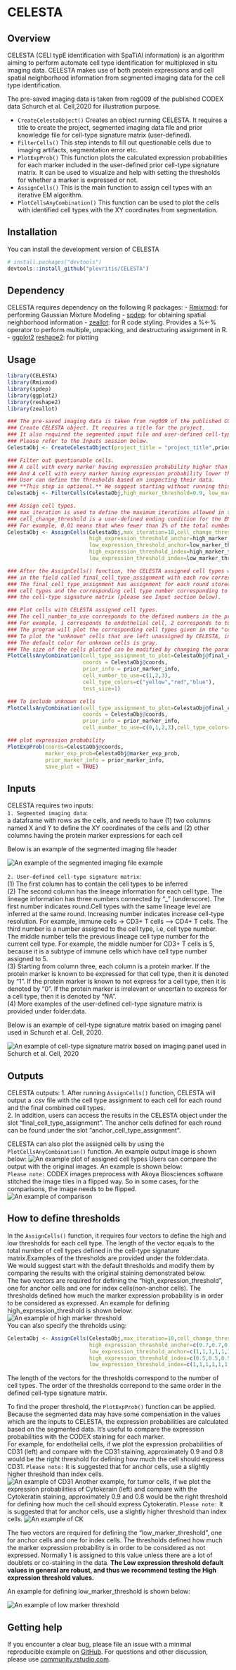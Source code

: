 
<!-- README.md is generated from README.Rmd. Please edit that file -->

# CELESTA

<!-- badges: start -->
<!-- badges: end -->

## Overview

CELESTA (CELl typE identification with SpaTiAl information) is an
algorithm aiming to perform automate cell type identification for
multiplexed in situ imaging data. CELESTA makes use of both protein
expressions and cell spatial neighborhood information from segmented
imaging data for the cell type identification.

The pre-saved imaging data is taken from reg009 of the published CODEX
data Schurch et al. Cell,2020 for illustration purpose.

-   `CreateCelestaObject()` Creates an object running CELESTA. It
    requires a title to create the project, segmented imaging data file
    and prior knowledge file for cell-type signature matrix
    (user-defined).
-   `FilterCells()` This step intends to fill out questionable cells due
    to imaging artifacts, segmentation error etc.
-   `PlotExpProb()` This function plots the calculated expression
    probabilities for each marker included in the user-defined prior
    cell-type signature matrix. It can be used to visualize and help
    with setting the thresholds for whether a marker is expressed or
    not.
-   `AssignCells()` This is the main function to assign cell types with
    an iterative EM algorithm.
-   `PlotCellsAnyCombination()` This function can be used to plot the
    cells with identified cell types with the XY coordinates from
    segmentation.

## Installation

You can install the development version of CELESTA

``` r
# install.packages("devtools")
devtools::install_github("plevritis/CELESTA")
```

## Dependency

CELESTA requires dependency on the following R packages: -
[Rmixmod](https://cran.r-project.org/web/packages/Rmixmod/index.html):
for performing Gaussian Mixture Modeling -
[spdep](https://cran.r-project.org/web/packages/spdep/index.html): for
obtaining spatial neighborhood information -
[zeallot](https://cran.r-project.org/web/packages/zeallot/index.html):
for R code styling. Provides a %&lt;-% operator to perform multiple,
unpacking, and destructuring assignment in R. -
[ggplot2](https://cran.r-project.org/web/packages/ggplot2/index.html)
[reshape2](https://cran.r-project.org/web/packages/reshape2/index.html):
for plotting

## Usage

``` r
library(CELESTA)
library(Rmixmod)
library(spdep)
library(ggplot2)
library(reshape2)
library(zeallot)

### The pre-saved imaging data is taken from reg009 of the published CODEX data Schurch et al. Cell,2020
### Create CELESTA object. It requires a title for the project. 
### It also required the segmented input file and user-defined cell-type signature matrix.
### Please refer to the Inputs session below.
CelestaObj <- CreateCelestaObject(project_title = "project_title",prior_marker_info,imaging_data)

### Filter out questionable cells. 
### A cell with every marker having expression probability higher than 0.9 are filtered out. 
### And A cell with every marker having expression probability lower than 0.4 are filtered out. 
### User can define the thresholds based on inspecting their data. 
### **This step is optional.** We suggest starting without running this step to see whether there are many doublets/triplets.
CelestaObj <- FilterCells(CelestaObj,high_marker_threshold=0.9, low_marker_threshold=0.4)

### Assign cell types. 
### max_iteration is used to define the maximum iterations allowed in the EM algorithm per round. 
### cell_change_threshold is a user-defined ending condition for the EM algorithm. 
### For example, 0.01 means that when fewer than 1% of the total number of cells do not change identity, the algorithm will stop.
CelestaObj <- AssignCells(CelestaObj,max_iteration=10,cell_change_threshold=0.01,
                          high_expression_threshold_anchor=high_marker_threshold_anchor,
                          low_expression_threshold_anchor=low_marker_threshold_anchor,
                          high_expression_threshold_index=high_marker_threshold_iteration,
                          low_expression_threshold_index=low_marker_threshold_iteration)

### After the AssignCells() function, the CELESTA assigned cell types will be stored in the CelestaObj
### in the field called final_cell_type_assignment with each row corresponding to a cell. 
### The final_cell_type_assignment has assignment for each round stored in each column, the final 
### cell types and the corresponding cell type number corresponding to the cell type specified in 
### the cell-type signature matrix (please see Input section below).

### Plot cells with CELESTA assigned cell types.
### The cell_number_to_use corresponds to the defined numbers in the prior cell-type signature matrix.
### For example, 1 corresponds to endothelial cell, 2 corresponds to tumor cell.
### The program will plot the corresponding cell types given in the "cell_number_to_use" parameter.
### To plot the "unknown" cells that are left unassigned by CELESTA, include 0 in the list.
### The default color for unknown cells is gray.
### The size of the cells plotted can be modified by changing the parameter test_size.
PlotCellsAnyCombination(cell_type_assignment_to_plot=CelestaObj@final_cell_type_assignment[,(CelestaObj@total_rounds+1)],
                        coords = CelestaObj@coords,
                        prior_info = prior_marker_info,
                        cell_number_to_use=c(1,2,3),
                        cell_type_colors=c("yellow","red","blue"),
                        test_size=1)

### To include unknown cells
PlotCellsAnyCombination(cell_type_assignment_to_plot=CelestaObj@final_cell_type_assignment[,(CelestaObj@total_rounds+1)],
                        coords = CelestaObj@coords,
                        prior_info = prior_marker_info,
                        cell_number_to_use=c(0,1,2,3),cell_type_colors=c("yellow","red","blue"))

### plot expression probability
PlotExpProb(coords=CelestaObj@coords,
            marker_exp_prob=CelestaObj@marker_exp_prob,
            prior_marker_info = prior_marker_info,
            save_plot = TRUE)
```

## Inputs

CELESTA requires two inputs:<br/> `1. Segmented imaging data`: <br/> a
dataframe with rows as the cells, and needs to have (1) two columns
named X and Y to define the XY coordinates of the cells and (2) other
columns having the protein marker expressions for each cell<br/>

Below is an example of the segmented imaging file header

![An example of the segmented imaging file
example](images/segmented_file_example.png)

`2. User-defined cell-type signature matrix`:<br/> (1) The first column
has to contain the cell types to be inferred <br/> (2) The second column
has the lineage information for each cell type. The lineage information
has three numbers connected by “\_” (underscore). The first number
indicates round.Cell types with the same lineage level are inferred at
the same round. Increasing number indicates increase cell-type
resolution. For example, immune cells -&gt; CD3+ T cells –&gt; CD4+ T
cells. The third number is a number assigned to the cell type, i.e, cell
type number. The middle number tells the previous lineage cell type
number for the current cell type. For example, the middle number for
CD3+ T cells is 5, because it is a subtype of immune cells which have
cell type number assigned to 5.<br/> (3) Starting from column three,
each column is a protein marker. If the protein marker is known to be
expressed for that cell type, then it is denoted by “1”. If the protein
marker is known to not express for a cell type, then it is denoted by
“0”. If the protein marker is irrelevant or uncertain to express for a
cell type, then it is denoted by “NA”.<br/> (4) More examples of the
user-defined cell-type signature matrix is provided under
folder:data.<br/>

Below is an example of cell-type signature matrix based on imaging panel
used in Schurch et al. Cell, 2020.

![An example of cell-type signature matrix based on imaging panel used
in Schurch et al. Cell, 2020](images/prior_matrix_example.png)

## Outputs

CELESTA outputs: 1. After running `AssignCells()` function, CELESTA will
output a .csv file with the cell type assignment to each cell for each
round and the final combined cell types. <br/> 2. In addition, users can
access the results in the CELESTA object under the slot
“final\_cell\_type\_assignment”. The anchor cells defined for each round
can be found under the slot “anchor\_cell\_type\_assignment”.<br/>

CELESTA can also plot the assigned cells by using the
`PlotCellsAnyCombination()` function. An example output image is shown
below: ![An example plot of assigned cell
types](images/plot_cell_assignment.png) Users can compare the output
with the original images. An example is shown below:<br/> `Please note:`
CODEX images preprocess with Akoya Biosciences software stitched the
image tiles in a flipped way. So in some cases, for the comparisons, the
image needs to be flipped.<br/> ![An example of
comparison](images/demo_image.png)

## How to define thresholds

In the `AssignCells()` function, it requires four vectors to define the
high and low thresholds for each cell type. The length of the vector
equals to the total number of cell types defined in the cell-type
signature matrix.Examples of the thresholds are provided under the
folder:data.<br/> We would suggest start with the default thresholds and
modify them by comparing the results with the original staining
demonstrated below.<br/> The two vectors are required for defining the
“high\_expression\_threshold”, one for anchor cells and one for index
cells(non-anchor cells). The thresholds defined how much the marker
expression probability is in order to be considered as expressed. An
example for defining high\_expression\_threshold is shown below: ![An
example of high marker threshold](images/high_threshold_example.png)
<br/> You can also specify the threholds using:

``` r
CelestaObj <- AssignCells(CelestaObj,max_iteration=10,cell_change_threshold=0.01,
                          high_expression_threshold_anchor=c(0.7,0.7,0.7,0.7,0.7,0.8,0.9,0.9),
                          low_expression_threshold_anchor=c(1,1,1,1,1,1,1,1),
                          high_expression_threshold_index=c(0.5,0.5,0.5,0.5,0.5,0.5,0.5,0.5),
                          low_expression_threshold_index=c(1,1,1,1,1,1,1,1))
```

The length of the vectors for the thresholds correspond to the number of
cell types. The order of the thresholds correpond to the same order in
the defined cell-type signature matrix.

To find the proper threshold, the `PlotExpProb()` function can be
applied. Because the segmented data may have some compensation in the
values which are the inputs to CELESTA, the expression probabilities are
calculated based on the segmented data. It’s useful to compare the
expression probabilities with the CODEX staining for each marker.<br/>
For example, for endothelial cells, if we plot the expression
probabilities of CD31 (left) and compare with the CD31 staining,
approximately 0.9 and 0.8 would be the right threshold for defining how
much the cell should express CD31. `Please note:` It is suggested that
for anchor cells, use a slightly higher threshold than index cells.<br/>
![An example of CD31](images/CD31_threshold.png) Another example, for
tumor cells, if we plot the expression probabilities of Cytokerain
(left) and compare with the Cytokeratin staining, approximately 0.9 and
0.8 would be the right threshold for defining how much the cell should
express Cytokeratin. `Please note:` It is suggested that for anchor
cells, use a slightly higher threshold than index cells. ![An example of
CK](images/Cytokeratin_threshold.png)

The two vectors are required for defining the “low\_marker\_threshold”,
one for anchor cells and one for index cells. The thresholds defined how
much the marker expression probability is in order to be considered as
not expressed. Normally 1 is assigned to this value unless there are a
lot of doublets or co-staining in the data. **The Low expression
threshold default values in general are robust, and thus we recommend
testing the High expression threshold values.**<br/>

An example for defining low\_marker\_threshold is shown below:<br/>

![An example of low marker threshold](images/low_threshold_example.png)

## Getting help

If you encounter a clear bug, please file an issue with a minimal
reproducible example on
[GitHub](https://github.com/plevritis/CELESTA/issues). For questions and
other discussion, please use
[community.rstudio.com](https://community.rstudio.com/).
